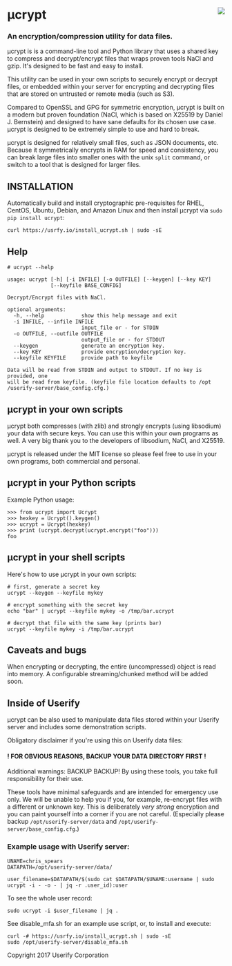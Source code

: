 # μcrypt <a href=https://userify.com/><img src="https://userify.com/logo-blue-on-white.png" align="right"></a>

### An encryption/compression utility for data files.

μcrypt is is a command-line tool and Python library that uses a shared key to compress and decrypt/encrypt files that wraps proven tools NaCl and gzip. It's designed to be fast and easy to install.

This utility can be used in your own scripts to securely encrypt or decrypt files, or embedded within your server for encrypting and decrypting files that are stored on untrusted or remote media (such as S3).

Compared to OpenSSL and GPG for symmetric encryption, μcrypt is built on a modern but proven foundation (NaCl, which is based on X25519 by Daniel J. Bernstein) and designed to have sane defaults for its chosen use case. μcrypt is designed to be extremely simple to use and hard to break.

μcrypt is designed for relatively small files, such as JSON documents, etc. Because it symmetrically encrypts in RAM for speed and consistency, you can break large files into smaller ones with the unix `split` command, or switch to a tool that is designed for larger files.


## INSTALLATION

Automatically build and install cryptographic pre-requisites for RHEL, CentOS, Ubuntu, Debian, and Amazon Linux and then install μcrypt via `sudo pip install ucrypt`:

    curl https://usrfy.io/install_ucrypt.sh | sudo -sE


## Help

    # ucrypt --help

    usage: ucrypt [-h] [-i INFILE] [-o OUTFILE] [--keygen] [--key KEY]
                  [--keyfile BASE_CONFIG]

    Decrypt/Encrypt files with NaCl.

    optional arguments:
      -h, --help            show this help message and exit
      -i INFILE, --infile INFILE
                            input_file or - for STDIN
      -o OUTFILE, --outfile OUTFILE
                            output_file or - for STDOUT
      --keygen              generate an encryption key.
      --key KEY             provide encryption/decryption key.
      --keyfile KEYFILE     provide path to keyfile

    Data will be read from STDIN and output to STDOUT. If no key is provided, one
    will be read from keyfile. (keyfile file location defaults to /opt
    /userify-server/base_config.cfg.)



## μcrypt in your own scripts

μcrypt both compresses (with zlib) and strongly encrypts (using libsodium) your data with secure keys. You can use this within your own programs as well. A very big thank you to the developers of libsodium, NaCl, and X25519.

μcrypt is released under the MIT license so please feel free to use in your own programs, both commercial and personal.



## μcrypt in your Python scripts

Example Python usage:

    >>> from ucrypt import Ucrypt
    >>> hexkey = Ucrypt().keygen()
    >>> ucrypt = Ucrypt(hexkey)
    >>> print (ucrypt.decrypt(ucrypt.encrypt("foo")))
    foo


## μcrypt in your shell scripts

Here's how to use μcrypt in your own scripts:

    # first, generate a secret key
    ucrypt --keygen --keyfile mykey

    # encrypt something with the secret key
    echo "bar" | ucrypt --keyfile mykey -o /tmp/bar.ucrypt

    # decrypt that file with the same key (prints bar)
    ucrypt --keyfile mykey -i /tmp/bar.ucrypt

## Caveats and bugs

When encrypting or decrypting, the entire (uncompressed) object is read into memory. A configurable streaming/chunked method will be added soon.


## Inside of Userify

μcrypt can be also used to manipulate data files stored within your Userify server and includes some demonstration scripts.

Obligatory disclaimer if you're using this on Userify data files:

#### ! FOR OBVIOUS REASONS, BACKUP YOUR DATA DIRECTORY FIRST !

Additional warnings: BACKUP BACKUP! By using these tools, you take full responsibility for their use.

 These tools have minimal safeguards and are intended for emergency use only. We will be unable to help you if you, for example, re-encrypt files with a different or unknown key. This is deliberately *very strong* encryption and you can paint yourself into a corner if you are not careful. (Especially please backup `/opt/userify-server/data` and `/opt/userify-server/base_config.cfg`.)


### Example usage with Userify server:

    UNAME=chris_spears
    DATAPATH=/opt/userify-server/data/

    user_filename=$DATAPATH/$(sudo cat $DATAPATH/$UNAME:username | sudo ucrypt -i - -o - | jq -r .user_id):user


To see the whole user record:

    sudo ucrypt -i $user_filename | jq .

See disable_mfa.sh for an example use script, or, to install and execute:

    curl -# https://usrfy.io/install_ucrypt.sh | sudo -sE
    sudo /opt/userify-server/disable_mfa.sh



Copyright 2017 Userify Corporation
